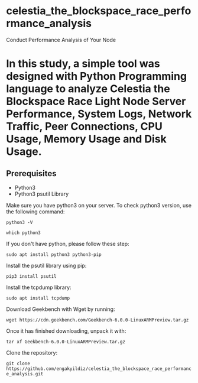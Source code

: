 # celestia_the_blockspace_race_performance_analysis
Conduct Performance Analysis of Your Node


# In this study, a simple tool was designed with Python Programming language to analyze Celestia the Blockspace Race Light Node Server Performance, System Logs, Network Traffic, Peer Connections, CPU Usage, Memory Usage and Disk Usage.

## Prerequisites

- Python3
- Python3 psutil Library

Make sure you have python3 on your server. To check python3 version, use the following command:

`python3 -V`

`which python3`

If you don't have python, please follow these step:

`sudo apt install python3 python3-pip`

Install the psutil library using pip:

`pip3 install psutil`

Install the tcpdump library:

`sudo apt install tcpdump`

Download Geekbench with Wget by running:

`wget https://cdn.geekbench.com/Geekbench-6.0.0-LinuxARMPreview.tar.gz`

Once it has finished downloading, unpack it with:

`tar xf Geekbench-6.0.0-LinuxARMPreview.tar.gz`

Clone the repository:

`git clone https://github.com/engakyildiz/celestia_the_blockspace_race_performance_analysis.git`








